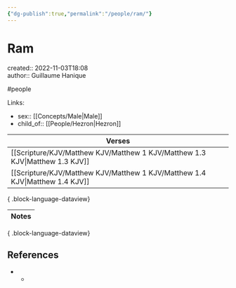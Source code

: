 ```yaml
---
{"dg-publish":true,"permalink":"/people/ram/"}
---
```



# Ram

created:: 2022-11-03T18:08  
author:: Guillaume Hanique

#people

Links:

- sex:: [[Concepts/Male\|Male]]
- child_of:: [[People/Hezron\|Hezron]]

| Verses                                                                          |
| ------------------------------------------------------------------------------- |
| [[Scripture/KJV/Matthew KJV/Matthew 1 KJV/Matthew 1.3 KJV\|Matthew 1.3 KJV]] |
| [[Scripture/KJV/Matthew KJV/Matthew 1 KJV/Matthew 1.4 KJV\|Matthew 1.4 KJV]] |

{ .block-language-dataview}

| Notes |
| ----- |

{ .block-language-dataview}

## References

- -
